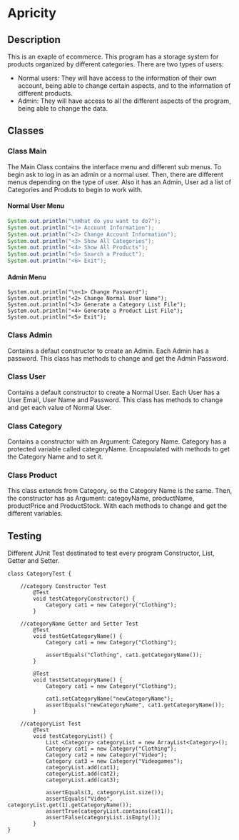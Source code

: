 # Apricity
## Description
This is an exaple of ecommerce. This program has a storage system for products organized by different categories.
There are two types of users:
- Normal users: They will have access to the information of their own account, being able to change certain aspects, and to the information of different products.
- Admin: They will have access to all the different aspects of the program, being able to change the data.
## Classes
### Class Main
The Main Class contains the interface menu and different sub menus.
To begin ask to log in as an admin or a normal user.
Then, there are different menus depending on the type of user.
Also it has an Admin, User ad a list of Categories and Produts to begin to work with.
#### Normal User Menu
```java 
System.out.println("\nWhat do you want to do?");
System.out.println("<1> Account Information");
System.out.println("<2> Change Account Information");
System.out.println("<3> Show All Categories");
System.out.println("<4> Show All Products");
System.out.println("<5> Search a Product");
System.out.println("<6> Exit");
``` 
#### Admin Menu
```
System.out.println("\n<1> Change Password");
System.out.println("<2> Change Normal User Name");
System.out.println("<3> Generate a Category List File");
System.out.println("<4> Generate a Product List File");
System.out.println("<5> Exit");
```
### Class Admin
Contains a defaut constructor to create an Admin. Each Admin has a password. This class has methods to change and get the Admin Password.
### Class User
Contains a default constructor to create a Normal User. Each User has a User Email, User Name and Password. This class has methods to change and get each value of Normal User.
### Class Category
Contains a constructor with an Argument: Category Name. Category has a protected variable called categoryName. Encapsulated with methods to get the Category Name and to set it.
### Class Product
This class extends from Category, so the Category Name is the same. Then, the constructor has as Argument: categoyName, productName, productPrice and ProductStock. With each methods to change and get the different variables.
## Testing
Different JUnit Test destinated to test every program Constructor, List, Getter and Setter.
```
class CategoryTest {

	//category Constructor Test
		@Test
		void testCategoryConstructor() {
			Category cat1 = new Category("Clothing");
		}
	
	//categoryName Getter and Setter Test
		@Test
		void testGetCategoryName() {
			Category cat1 = new Category("Clothing");
			
			assertEquals("Clothing", cat1.getCategoryName());
		}
		
		@Test
		void testSetCategoryName() {
			Category cat1 = new Category("Clothing");
			
			cat1.setCategoryName("newCategoryName");
			assertEquals("newCategoryName", cat1.getCategoryName());
		}
	
	//categoryList Test
		@Test
		void testCategoryList() {
			List <Category> categoryList = new ArrayList<Category>();
			Category cat1 = new Category("Clothing");
			Category cat2 = new Category("Video");
			Category cat3 = new Category("Videogames");
			categoryList.add(cat1);
			categoryList.add(cat2);
			categoryList.add(cat3);
			
			assertEquals(3, categoryList.size());
			assertEquals("Video", categoryList.get(1).getCategoryName());
			assertTrue(categoryList.contains(cat1));
			assertFalse(categoryList.isEmpty());
		}
}
